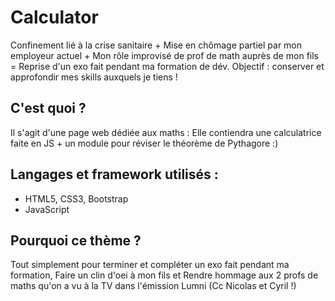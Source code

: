 # Calculator

Confinement lié à la crise sanitaire + Mise en chômage partiel par mon employeur actuel + Mon rôle improvisé de prof de math auprès de mon fils = 
Reprise d'un exo fait pendant ma formation de dév.
Objectif : conserver et approfondir mes skills auxquels je tiens !

## C'est quoi ?
Il s'agit d'une page web dédiée aux maths :
Elle contiendra une calculatrice faite en JS + un module pour réviser le théorème de Pythagore :)

## Langages et framework utilisés : 
* HTML5, CSS3, Bootstrap
* JavaScript 

## Pourquoi ce thème ?
Tout simplement pour terminer et compléter un exo fait pendant ma formation, Faire un clin d'oei à mon fils et Rendre hommage aux 2 profs de maths qu'on a vu à la TV dans l'émission Lumni (Cc Nicolas et Cyril !)
